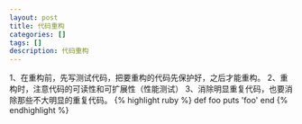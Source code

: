 ```yaml
---
layout: post
title: 代码重构
categories: []
tags: []
description: 代码重构
---
```


1、在重构前，先写测试代码，把要重构的代码先保护好，之后才能重构。
2、重构时，注意代码的可读性和可扩展性（性能测试）
3、消除明显重复代码，也要消除那些不大明显的重复代码。
{% highlight ruby %}
def foo
  puts 'foo'
end
{% endhighlight %}
